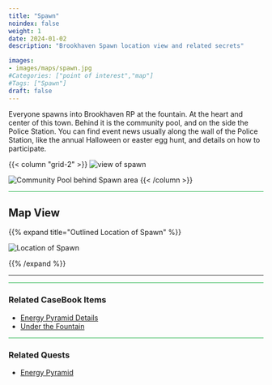 ```yaml
---
title: "Spawn"
noindex: false
weight: 1
date: 2024-01-02
description: "Brookhaven Spawn location view and related secrets"

images:
- images/maps/spawn.jpg
#Categories: ["point of interest","map"]
#Tags: ["Spawn"]
draft: false
--- 
```



Everyone spawns into Brookhaven RP at the fountain. At the heart and center of this town. Behind it is the community pool, and on the side the Police Station. You can find event news usually along the wall of the Police Station, like the annual Halloween or easter egg hunt, and details on how to participate.

{{< column "grid-2" >}}
![view of spawn](/images/maps/spawn.jpg)

![Community Pool behind Spawn area](/images/maps/community_pool.jpg)
{{< /column >}}

<hr style="background-color: #28b44c" size=8>

## Map View

{{% expand title="Outlined Location of Spawn" %}}

![Location of Spawn](/images/maps/spawn.png)

{{% /expand %}}


---

<hr style="background-color: #28b44c" size=8>

### Related CaseBook Items

- [Energy Pyramid Details](/casebook/energy_pyramids/#known-locations)
- [Under the Fountain](/casebook/interesting/fountain/)

<hr style="background-color: #28b44c" size=8>

### Related Quests

- [Energy Pyramid](/lore/special_tools/energy_pyramid/)